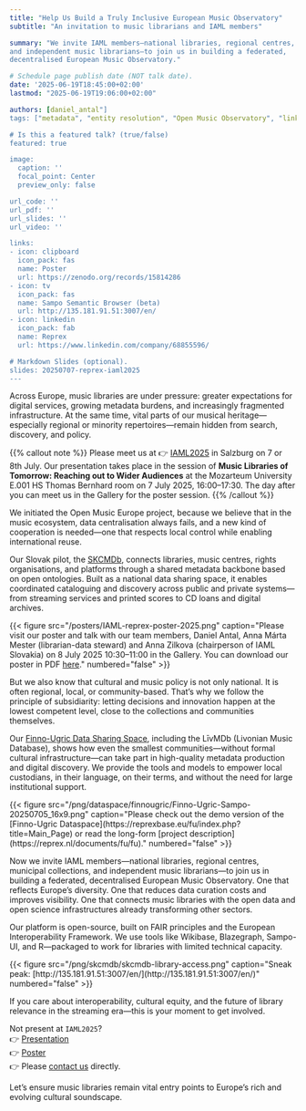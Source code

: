 ```yaml
---
title: "Help Us Build a Truly Inclusive European Music Observatory"
subtitle: "An invitation to music librarians and IAML members"

summary: "We invite IAML members—national libraries, regional centres, municipal collections,
and independent music librarians—to join us in building a federated, 
decentralised European Music Observatory."

# Schedule page publish date (NOT talk date).
date: '2025-06-19T18:45:00+02:00'
lastmod: "2025-06-19T19:06:00+02:00"

authors: [daniel_antal"]
tags: ["metadata", "entity resolution", "Open Music Observatory", "linked data", "music tech", "e-commerce", "Reprexbase"]

# Is this a featured talk? (true/false)
featured: true

image:
  caption: ''
  focal_point: Center
  preview_only: false

url_code: ''
url_pdf: ''
url_slides: ''
url_video: ''

links:
- icon: clipboard
  icon_pack: fas
  name: Poster
  url: https://zenodo.org/records/15814286
- icon: tv
  icon_pack: fas
  name: Sampo Semantic Browser (beta)
  url: http://135.181.91.51:3007/en/
- icon: linkedin
  icon_pack: fab
  name: Reprex
  url: https://www.linkedin.com/company/68855596/

# Markdown Slides (optional).
slides: 20250707-reprex-iaml2025
---
```


Across Europe, music libraries are under pressure: greater expectations for 
digital services, growing metadata burdens, and increasingly fragmented infrastructure. 
At the same time, vital parts of our musical heritage—especially regional or 
minority repertoires—remain hidden from search, discovery, and policy.

{{% callout note %}} 
Please meet us at 👉 [IAML2025](/event/2025-07-07-iaml2025/) in Salzburg on 7 or 8th July. Our presentation takes place in the session of 
**Music Libraries of Tomorrow: Reaching out to Wider Audiences** at the 
Mozarteum University E.001 HS Thomas Bernhard room on 7 July 2025, 16:00–17:30. 
The day after you can meet us in the Gallery for the poster session.
{{% /callout %}}

We initiated the Open Music Europe project, because we believe that in the music 
ecosystem, data centralisation always fails, and a new kind of cooperation 
is needed—one that respects local control while enabling international reuse.

Our Slovak pilot, the [SKCMDb](https://reprex.nl/project/skcmdb/), connects libraries, music centres, rights organisations, 
and platforms through a shared metadata backbone based on open ontologies. 
Built as a national data sharing space, it enables coordinated cataloguing and 
discovery across public and private systems—from streaming services and 
printed scores to CD loans and digital archives.

{{< figure src="/posters/IAML-reprex-poster-2025.png" caption="Please visit our poster and talk with our team members, Daniel Antal, Anna Márta Mester (librarian-data steward) and Anna Zilkova (chairperson of IAML Slovakia) on 8 July 2025 10:30–11:00 in the Gallery. You can download our poster in PDF [here](https://zenodo.org/records/15814286)." numbered="false" >}}


But we also know that cultural and music policy is not only national. 
It is often regional, local, or community-based. That’s why we follow the principle 
of subsidiarity: letting decisions and innovation happen at the lowest competent
level, close to the collections and communities themselves.

Our [Finno-Ugric Data Sharing Space](https://reprex.nl/project/finnougricdataspace/), including the LīvMDb (Livonian Music Database), 
shows how even the smallest communities—without formal cultural 
infrastructure—can take part in high-quality metadata production and digital 
discovery. We provide the tools and models to empower local custodians,
in their language, on their terms, and without the need for large institutional support.

<td style="text-align: center;">{{< figure src="/png/dataspace/finnougric/Finno-Ugric-Sampo-20250705_16x9.png" caption="Please check out the demo version of the [Finno-Ugric Dataspace](https://reprexbase.eu/fu/index.php?title=Main_Page) or read the long-form [project description](https://reprex.nl/documents/fu/fu)." numbered="false" >}}</td>

Now we invite IAML members—national libraries, regional centres, municipal collections,
and independent music librarians—to join us in building a federated, 
decentralised European Music Observatory. One that reflects Europe’s diversity. 
One that reduces data curation costs and improves visibility. 
One that connects music libraries with the open data and open science infrastructures 
already transforming other sectors.

Our platform is open-source, built on FAIR principles and the 
European Interoperability Framework. We use tools like Wikibase, Blazegraph, 
Sampo-UI, and R—packaged to work for libraries with limited technical capacity.

<td style="text-align: center;">
{{< figure src="/png/skcmdb/skcmdb-library-access.png" caption="Sneak peak: [http://135.181.91.51:3007/en/](http://135.181.91.51:3007/en/)" numbered="false" >}}
</td>

If you care about interoperability, cultural equity, and the future of 
library relevance in the streaming era—this is your moment to get involved.

Not present at `IAML2025`?</br>
👉 [Presentation](/slides/20250707-reprex-iaml2025/)</br>
👉 [Poster](https://zenodo.org/records/15814286)</br>
👉 Please [contact us](https://reprex.nl/contact/) directly.

Let’s ensure music libraries remain vital entry points to Europe’s rich and evolving cultural soundscape.
